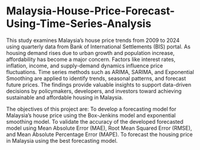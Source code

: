 # Malaysia-House-Price-Forecast-Using-Time-Series-Analysis
This study examines Malaysia’s house price trends from 2009 to 2024 using quarterly data from Bank of International Settlements (BIS) portal. As housing demand rises due to urban growth and population increase, affordability has become a major concern. Factors like interest rates, inflation, income, and supply-demand dynamics influence price fluctuations. Time series methods such as ARIMA, SARIMA, and Exponential Smoothing are applied to identify trends, seasonal patterns, and forecast future prices. The findings provide valuable insights to support data-driven decisions by policymakers, developers, and investors toward achieving sustainable and affordable housing in Malaysia.

The objectives of this project are:
To develop a forecasting model for Malaysia’s house price using the Box-Jenkins model and exponential smoothing model.
To validate the accuracy of the developed forecasted model using Mean Absolute Error (MAE), Root Mean Squared Error (RMSE), and Mean Absolute Percentage Error (MAPE).
To forecast the housing price in Malaysia using the best forecasting model.
